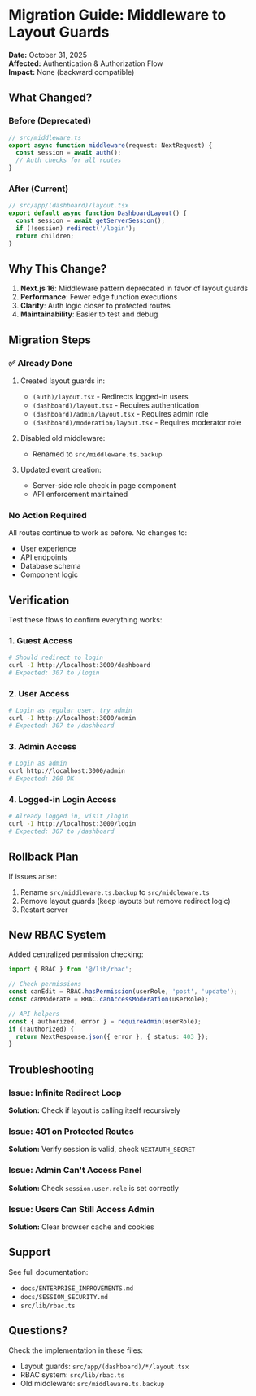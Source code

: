 # Migration Guide: Middleware to Layout Guards

**Date:** October 31, 2025  
**Affected:** Authentication & Authorization Flow  
**Impact:** None (backward compatible)

## What Changed?

### Before (Deprecated)
```typescript
// src/middleware.ts
export async function middleware(request: NextRequest) {
  const session = await auth();
  // Auth checks for all routes
}
```

### After (Current)
```typescript
// src/app/(dashboard)/layout.tsx
export default async function DashboardLayout() {
  const session = await getServerSession();
  if (!session) redirect('/login');
  return children;
}
```

## Why This Change?

1. **Next.js 16**: Middleware pattern deprecated in favor of layout guards
2. **Performance**: Fewer edge function executions
3. **Clarity**: Auth logic closer to protected routes
4. **Maintainability**: Easier to test and debug

## Migration Steps

### ✅ Already Done
1. Created layout guards in:
   - `(auth)/layout.tsx` - Redirects logged-in users
   - `(dashboard)/layout.tsx` - Requires authentication
   - `(dashboard)/admin/layout.tsx` - Requires admin role
   - `(dashboard)/moderation/layout.tsx` - Requires moderator role

2. Disabled old middleware:
   - Renamed to `src/middleware.ts.backup`

3. Updated event creation:
   - Server-side role check in page component
   - API enforcement maintained

### No Action Required

All routes continue to work as before. No changes to:
- User experience
- API endpoints
- Database schema
- Component logic

## Verification

Test these flows to confirm everything works:

### 1. Guest Access
```bash
# Should redirect to login
curl -I http://localhost:3000/dashboard
# Expected: 307 to /login
```

### 2. User Access
```bash
# Login as regular user, try admin
curl -I http://localhost:3000/admin
# Expected: 307 to /dashboard
```

### 3. Admin Access
```bash
# Login as admin
curl http://localhost:3000/admin
# Expected: 200 OK
```

### 4. Logged-in Login Access
```bash
# Already logged in, visit /login
curl -I http://localhost:3000/login
# Expected: 307 to /dashboard
```

## Rollback Plan

If issues arise:
1. Rename `src/middleware.ts.backup` to `src/middleware.ts`
2. Remove layout guards (keep layouts but remove redirect logic)
3. Restart server

## New RBAC System

Added centralized permission checking:

```typescript
import { RBAC } from '@/lib/rbac';

// Check permissions
const canEdit = RBAC.hasPermission(userRole, 'post', 'update');
const canModerate = RBAC.canAccessModeration(userRole);

// API helpers
const { authorized, error } = requireAdmin(userRole);
if (!authorized) {
  return NextResponse.json({ error }, { status: 403 });
}
```

## Troubleshooting

### Issue: Infinite Redirect Loop
**Solution:** Check if layout is calling itself recursively

### Issue: 401 on Protected Routes
**Solution:** Verify session is valid, check `NEXTAUTH_SECRET`

### Issue: Admin Can't Access Panel
**Solution:** Check `session.user.role` is set correctly

### Issue: Users Can Still Access Admin
**Solution:** Clear browser cache and cookies

## Support

See full documentation:
- `docs/ENTERPRISE_IMPROVEMENTS.md`
- `docs/SESSION_SECURITY.md`
- `src/lib/rbac.ts`

## Questions?

Check the implementation in these files:
- Layout guards: `src/app/(dashboard)/*/layout.tsx`
- RBAC system: `src/lib/rbac.ts`
- Old middleware: `src/middleware.ts.backup`

